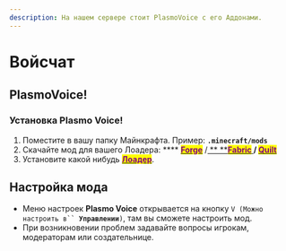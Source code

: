 ```yaml
---
description: На нашем сервере стоит PlasmoVoice с его Аддонами.
---
```


# Войсчат

## PlasmoVoice!

### Установка Plasmo Voice!

1. Поместите в вашу папку Майнкрафта. Пример: **`.minecraft/mods`**
2. Скачайте мод для вашего Лоадера: **** [<mark style="color:purple;">**Forge**</mark>](https://modrinth.com/plugin/plasmo-voice/changelog?g=1.19.3\&l=forge) /[ ** **<mark style="color:purple;">**Fabric**</mark>](https://modrinth.com/plugin/plasmo-voice/changelog?l=fabric\&g=1.19.3)<mark style="color:purple;">****</mark>[ <mark style="color:purple;"></mark> ](https://modrinth.com/mod/replaymod/changelog?l=fabric\&g=1.19.3)/ [<mark style="color:purple;">**Quilt**</mark>](https://modrinth.com/plugin/plasmo-voice/changelog?l=fabric\&g=1.19.3)<mark style="color:purple;">****</mark>
3. Установите какой нибудь <mark style="color:purple;"></mark> [<mark style="color:purple;">**Лоадер**</mark>](modloaders.md).

## Настройка мода

* Меню настроек **Plasmo Voice** открывается на кнопку `V (Можно настроить в`` `**`Управлении`**`)`, там вы сможете настроить мод.
* При возникновении проблем задавайте вопросы игрокам, модераторам или создательнице.
